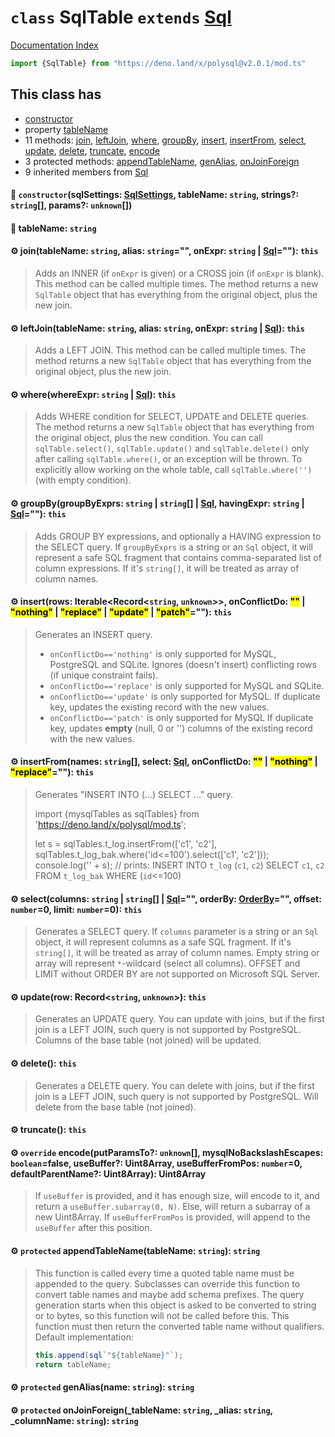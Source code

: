 # `class` SqlTable `extends` [Sql](../class.Sql/README.md)

[Documentation Index](../README.md)

```ts
import {SqlTable} from "https://deno.land/x/polysql@v2.0.1/mod.ts"
```

## This class has

- [constructor](#-constructorsqlsettings-sqlsettings-tablename-string-strings-string-params-unknown)
- property [tableName](#-tablename-string)
- 11 methods:
[join](#-jointablename-string-alias-string-onexpr-string--sql-this),
[leftJoin](#-leftjointablename-string-alias-string-onexpr-string--sql-this),
[where](#-wherewhereexpr-string--sql-this),
[groupBy](#-groupbygroupbyexprs-string--string--sql-havingexpr-string--sql-this),
[insert](#-insertrows-iterablerecordstring-unknown-onconflictdo---nothing--replace--update--patch-this),
[insertFrom](#-insertfromnames-string-select-sql-onconflictdo---nothing--replace-this),
[select](#-selectcolumns-string--string--sql-orderby-orderby-offset-number0-limit-number0-this),
[update](#-updaterow-recordstring-unknown-this),
[delete](#-delete-this),
[truncate](#-truncate-this),
[encode](#-override-encodeputparamsto-unknown-mysqlnobackslashescapes-booleanfalse-usebuffer-uint8array-usebufferfrompos-number0-defaultparentname-uint8array-uint8array)
- 3 protected methods:
[appendTableName](#-protected-appendtablenametablename-string-string),
[genAlias](#-protected-genaliasname-string-string),
[onJoinForeign](#-protected-onjoinforeign_tablename-string-_alias-string-_columnname-string-string)
- 9 inherited members from [Sql](../class.Sql/README.md)


#### 🔧 `constructor`(sqlSettings: [SqlSettings](../class.SqlSettings/README.md), tableName: `string`, strings?: `string`\[], params?: `unknown`\[])



#### 📄 tableName: `string`



#### ⚙ join(tableName: `string`, alias: `string`="", onExpr: `string` | [Sql](../class.Sql/README.md)=""): `this`

> Adds an INNER (if `onExpr` is given) or a CROSS join (if `onExpr` is blank).
> This method can be called multiple times.
> The method returns a new `SqlTable` object that has everything from the original object, plus the new join.



#### ⚙ leftJoin(tableName: `string`, alias: `string`, onExpr: `string` | [Sql](../class.Sql/README.md)): `this`

> Adds a LEFT JOIN.
> This method can be called multiple times.
> The method returns a new `SqlTable` object that has everything from the original object, plus the new join.



#### ⚙ where(whereExpr: `string` | [Sql](../class.Sql/README.md)): `this`

> Adds WHERE condition for SELECT, UPDATE and DELETE queries.
> The method returns a new `SqlTable` object that has everything from the original object, plus the new condition.
> You can call `sqlTable.select()`, `sqlTable.update()` and `sqlTable.delete()` only after calling `sqlTable.where()`, or an exception will be thrown.
> To explicitly allow working on the whole table, call `sqlTable.where('')` (with empty condition).



#### ⚙ groupBy(groupByExprs: `string` | `string`\[] | [Sql](../class.Sql/README.md), havingExpr: `string` | [Sql](../class.Sql/README.md)=""): `this`

> Adds GROUP BY expressions, and optionally a HAVING expression to the SELECT query.
> If `groupByExprs` is a string or an `Sql` object, it will represent a safe SQL fragment that contains comma-separated list of column expressions.
> If it's `string[]`, it will be treated as array of column names.



#### ⚙ insert(rows: Iterable\<Record\<`string`, `unknown`>>, onConflictDo: <mark>""</mark> | <mark>"nothing"</mark> | <mark>"replace"</mark> | <mark>"update"</mark> | <mark>"patch"</mark>=""): `this`

> Generates an INSERT query.
> - `onConflictDo=='nothing'` is only supported for MySQL, PostgreSQL and SQLite. Ignores (doesn't insert) conflicting rows (if unique constraint fails).
> - `onConflictDo=='replace'` is only supported for MySQL and SQLite.
> - `onConflictDo=='update'` is only supported for MySQL. If duplicate key, updates the existing record with the new values.
> - `onConflictDo=='patch'` is only supported for MySQL If duplicate key, updates **empty** (null, 0 or '') columns of the existing record with the new values.



#### ⚙ insertFrom(names: `string`\[], select: [Sql](../class.Sql/README.md), onConflictDo: <mark>""</mark> | <mark>"nothing"</mark> | <mark>"replace"</mark>=""): `this`

> Generates "INSERT INTO (...) SELECT ..." query.
> 
> import {mysqlTables as sqlTables} from 'https://deno.land/x/polysql/mod.ts';
> 
> let s = sqlTables.t_log.insertFrom(['c1', 'c2'], sqlTables.t_log_bak.where('id<=100').select(['c1', 'c2']));
> console.log('' + s); // prints: INSERT INTO `t_log` (`c1`, `c2`) SELECT `c1`, `c2` FROM `t_log_bak` WHERE (`id`<=100)



#### ⚙ select(columns: `string` | `string`\[] | [Sql](../class.Sql/README.md)="", orderBy: [OrderBy](../type.OrderBy/README.md)="", offset: `number`=0, limit: `number`=0): `this`

> Generates a SELECT query.
> If `columns` parameter is a string or an `Sql` object, it will represent columns as a safe SQL fragment.
> If it's `string[]`, it will be treated as array of column names.
> Empty string or array will represent `*`-wildcard (select all columns).
> OFFSET and LIMIT without ORDER BY are not supported on Microsoft SQL Server.



#### ⚙ update(row: Record\<`string`, `unknown`>): `this`

> Generates an UPDATE query. You can update with joins, but if the first join is a LEFT JOIN, such query is not supported by PostgreSQL.
> Columns of the base table (not joined) will be updated.



#### ⚙ delete(): `this`

> Generates a DELETE query. You can delete with joins, but if the first join is a LEFT JOIN, such query is not supported by PostgreSQL.
> Will delete from the base table (not joined).



#### ⚙ truncate(): `this`



#### ⚙ `override` encode(putParamsTo?: `unknown`\[], mysqlNoBackslashEscapes: `boolean`=false, useBuffer?: Uint8Array, useBufferFromPos: `number`=0, defaultParentName?: Uint8Array): Uint8Array

> If `useBuffer` is provided, and it has enough size, will encode to it, and return a `useBuffer.subarray(0, N)`.
> Else, will return a subarray of a new Uint8Array.
> If `useBufferFromPos` is provided, will append to the `useBuffer` after this position.



#### ⚙ `protected` appendTableName(tableName: `string`): `string`

> This function is called every time a quoted table name must be appended to the query.
> Subclasses can override this function to convert table names and maybe add schema prefixes.
> The query generation starts when this object is asked to be converted to string or to bytes,
> so this function will not be called before this.
> This function must then return the converted table name without qualifiers.
> Default implementation:
> 
> ```ts
> this.append(sql`"${tableName}"`);
> return tableName;
> ```



#### ⚙ `protected` genAlias(name: `string`): `string`



#### ⚙ `protected` onJoinForeign(\_tableName: `string`, \_alias: `string`, \_columnName: `string`): `string`



